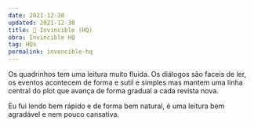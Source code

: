 ```yaml
---
date: 2021-12-30
updated: 2021-12-30
title: 🚧 Invincible (HQ)
obra: Invincible HQ
tag: HQs
permalink: invencible-hq
---
```


Os quadrinhos tem uma leitura muito fluida. Os diálogos são faceis de ler, os eventos acontecem de forma e sutil e simples mas mantem uma linha central do plot que avança de forma gradual a cada revista nova.

Eu fui lendo bem rápido e de forma bem natural, é uma leitura bem agradável e nem pouco cansativa.
